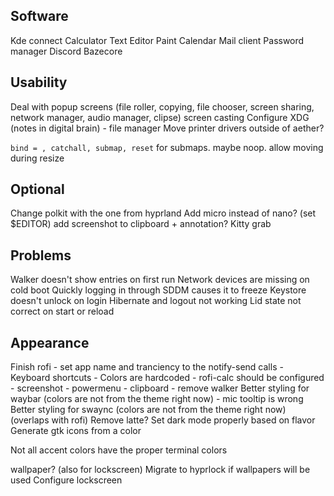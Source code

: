 ## Software
Kde connect
Calculator
Text Editor
Paint
Calendar
Mail client
Password manager
Discord
Bazecore

## Usability
Deal with popup screens (file roller, copying, file chooser, screen sharing, network manager, audio manager, clipse)
screen casting
Configure XDG (notes in digital brain) - file manager
Move printer drivers outside of aether?

`bind = , catchall, submap, reset` for submaps. maybe noop. allow moving during resize

## Optional

Change polkit with the one from hyprland
Add micro instead of nano? (set $EDITOR)
add screenshot to clipboard + annotation?
Kitty grab

## Problems
Walker doesn't show entries on first run
Network devices are missing on cold boot
Quickly logging in through SDDM causes it to freeze
Keystore doesn't unlock on login
Hibernate and logout not working
Lid state not correct on start or reload

## Appearance
Finish rofi
	- set app name and tranciency to the notify-send calls
	- Keyboard shortcuts
	- Colors are hardcoded
	- rofi-calc should be configured
	- screenshot
	- powermenu
	- clipboard
	- remove walker
Better styling for waybar (colors are not from the theme right now)
	- mic tooltip is wrong
Better styling for swaync (colors are not from the theme right now) (overlaps with rofi)
Remove latte?
Set dark mode properly based on flavor
Generate gtk icons from a color

Not all accent colors have the proper terminal colors

wallpaper? (also for lockscreen)
Migrate to hyprlock if wallpapers will be used
Configure lockscreen
